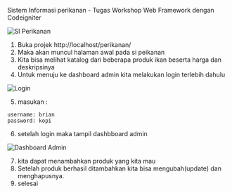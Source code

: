 Sistem Informasi perikanan - Tugas Workshop Web Framework dengan Codeigniter

![SI Perikanan](https://scontent.fdps5-1.fna.fbcdn.net/v/t1.0-9/s960x960/90159737_2817554584999379_6137506500752441344_o.jpg?_nc_cat=107&_nc_sid=8024bb&_nc_ohc=nZHlN1P_flEAX-haP_M&_nc_ht=scontent.fdps5-1.fna&_nc_tp=7&oh=22545792474582cfb7cf10915c820824&oe=5E962991)

1. Buka projek http://localhost/perikanan/ 
2. Maka akan muncul halaman awal pada si peikanan
3. Kita bisa melihat katalog dari beberapa produk ikan beserta harga dan deskripsinya
4. Untuk menuju ke dashboard admin kita melakukan login terlebih dahulu

![Login](https://scontent.fdps5-1.fna.fbcdn.net/v/t1.0-9/89911580_2817578344997003_5940496415309430784_n.jpg?_nc_cat=102&_nc_sid=8024bb&_nc_ohc=A_NHlzyCf7UAX9Arya9&_nc_ht=scontent.fdps5-1.fna&oh=46eb2bd88d0a61694a2faff9409792c3&oe=5E976DC2)

5. masukan :
```
username: brian
password: kopi
``` 
6. setelah login maka tampil dashbboard admin

![Dashboard Admin](https://scontent.fdps5-1.fna.fbcdn.net/v/t1.0-9/s960x960/90142184_2817572154997622_2346764422522863616_o.jpg?_nc_cat=107&_nc_sid=8024bb&_nc_ohc=mpxqlw0WpD4AX_MOXsG&_nc_ht=scontent.fdps5-1.fna&_nc_tp=7&oh=01890fe583000342c6f7426bfd4fde5c&oe=5E972505)

7. kita dapat menambahkan produk yang kita mau
8. Setelah produk berhasil ditambahkan kita bisa mengubah(update) dan menghapusnya. 
9. selesai